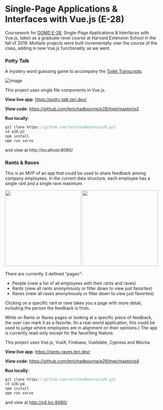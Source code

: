 # Single-Page Applications & Interfaces with Vue.js (E-28)
Coursework for <a href="https://hesweb.dev/e28">DGMD E-28</a>, Single-Page Applications & Interfaces with Vue.js, taken as a graduate-level course at Harvard Extension School in the fall of 2019. Multiple projects were built incrementally over the course of the class, adding in new Vue.js functionality as we went. 

### Potty Talk

A mystery word guessing game to accompany the <a href="http://toilettranscripts.com/">Toilet Transcripts</a>. 

![image](https://user-images.githubusercontent.com/19171465/111885993-7b853700-89a1-11eb-8f64-aae294613790.png)

This project uses single file components in Vue.js.

**View live app**: https://potty-talk.teri.dev/

**View code**: https://github.com/terichadbourne/e28/tree/master/p2

**Run locally**: 
```js
git clone https://github.com/terichadbourne/e28.git
cd e28/p2
npm install
npm run serve
```
and view at http://localhost:8080/ 


### Rants & Raves


This is an MVP of an app that could be used to share feedback among company employees. In the current data structure, each employee has a single rant and a single rave maximum. 

<div>
  <img src="https://user-images.githubusercontent.com/19171465/111885716-e3d31900-899f-11eb-9e87-9c56b734b433.png" height="250">
  <img src="https://user-images.githubusercontent.com/19171465/111885806-7a073f00-89a0-11eb-9a2e-a4953b44be47.png" height="250">  
</div>

There are currently 3 defined "pages":

- People (view a list of all employees with their rants and raves)
- Rants (view all rants anonymously or filter down to view just favorites)
- Raves (view all raves anonymously or filter down to view just favorites)

Clicking on a specific rant or rave takes you a page with more detail, including the person the feedback is from. 

While on Rants or Raves pages or looking at a specific piece of feedback, the user can mark it as a favorite. (In a real-world application, this could be used to judge where employees are in alignment on their opinions.) The app is currently read-only except for the favoriting feature. 

This project uses Vue.js, VueX, Firebase, Vuelidate, Cypress and Mocha. 

**View live app**: https://rants-raves.teri.dev/

**View code**: https://github.com/terichadbourne/e28/tree/master/p4

**Run locally**: 
```js
git clone https://github.com/terichadbourne/e28.git
cd e28/p4
npm install
npm run serve
```
and view at http://p4.loc:8080/ 
